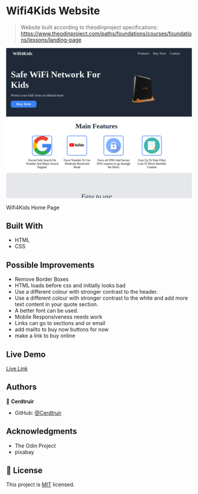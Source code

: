# Wifi4Kids Website

> Website built according to theodinproject specifications: https://www.theodinproject.com/paths/foundations/courses/foundations/lessons/landing-page

![screenshot](./screenshot.png)

Wifi4Kids Home Page

## Built With

- HTML
- CSS

## Possible Improvements

- Remove Border Boxes
- HTML loads before css and initially looks bad
- Use a different colour with stronger contrast to the header.
- Use a different colour with stronger contrast to the white and add more text content in your quote section.
- A better font can be used.
- Mobile Responsiveness needs work
- Links can go to sections and or email
- add mailto to buy now buttons for now
- make a link to buy online

## Live Demo

[Live Link](https://cerdtruir.github.io/WiFi4Kids/)

## Authors

👤 **Cerdtruir**

- GitHub: [@Cerdtruir](https://github.com/Cerdtruir)

## Acknowledgments

- The Odin Project
- pixabay

## 📝 License

This project is [MIT](./MIT.md) licensed.
